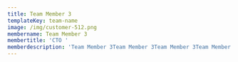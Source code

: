 ```yaml
---
title: Team Member 3
templateKey: team-name
image: /img/customer-512.png
membername: Team Member 3
membertitle: 'CTO '
memberdescription: 'Team Member 3Team Member 3Team Member 3Team Member '
---
```


